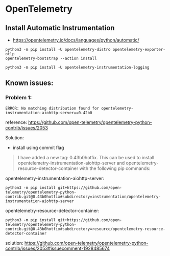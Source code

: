 # OpenTelemetry

## Install Automatic Instrumentation

* https://opentelemetry.io/docs/languages/python/automatic/

```shell
python3 -m pip install -U opentelemetry-distro opentelemetry-exporter-otlp
opentelemetry-bootstrap --action install

python3 -m pip install -U opentelemetry-instrumentation-logging
```

## Known issues:

### Problem 1:

```
ERROR: No matching distribution found for opentelemetry-instrumentation-aiohttp-server==0.42b0 
```

reference: https://github.com/open-telemetry/opentelemetry-python-contrib/issues/2053

Solution:

* install using commit flag

> I have added a new tag: 0.43b0hotfix. This can be used to install
> opentelemetry-instrumentation-aiohttp-server and
> opentelemetry-resource-detector-container with the following pip commands:

opentelemetry-instrumentation-aiohttp-server:

```shell
python3 -m pip install git+https://github.com/open-telemetry/opentelemetry-python-contrib.git@0.43b0hotfix#subdirectory=instrumentation/opentelemetry-instrumentation-aiohttp-server
```

opentelemetry-resource-detector-container:

```shell
python3 -m pip install git+https://github.com/open-telemetry/opentelemetry-python-contrib.git@0.43b0hotfix#subdirectory=resource/opentelemetry-resource-detector-container
```

solution: https://github.com/open-telemetry/opentelemetry-python-contrib/issues/2053#issuecomment-1928485674
